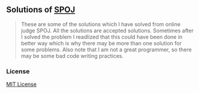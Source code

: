 ## Solutions of [SPOJ](http://www.spoj.com/)

>These are some of the solutions which I have solved from online judge SPOJ. All the solutions are accepted solutions. Sometimes after I solved the problem I readlized that this could have been done in better way which is why there may be more than one solution for some problems.
Also note that I am not a great programmer, so there may be some bad code writing practices.

### License
[MIT License](https://opensource.org/licenses/MIT)
